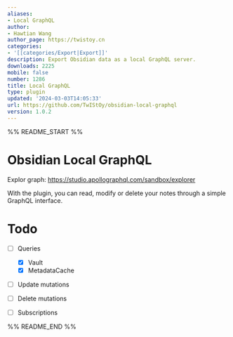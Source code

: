 ```yaml
---
aliases:
- Local GraphQL
author:
- Hawtian Wang
author_page: https://twistoy.cn
categories:
- '[[categories/Export|Export]]'
description: Export Obsidian data as a local GraphQL server.
downloads: 2225
mobile: false
number: 1286
title: Local GraphQL
type: plugin
updated: '2024-03-03T14:05:33'
url: https://github.com/TwIStOy/obsidian-local-graphql
version: 1.0.2
---
```


%% README_START %%

# Obsidian Local GraphQL

Explor graph: https://studio.apollographql.com/sandbox/explorer

With the plugin, you can read, modify or delete your notes through a simple GraphQL interface.

# Todo

- [ ] Queries
  - [x] Vault
  - [x] MetadataCache
- [ ] Update mutations
- [ ] Delete mutations
- [ ] Subscriptions



%% README_END %%